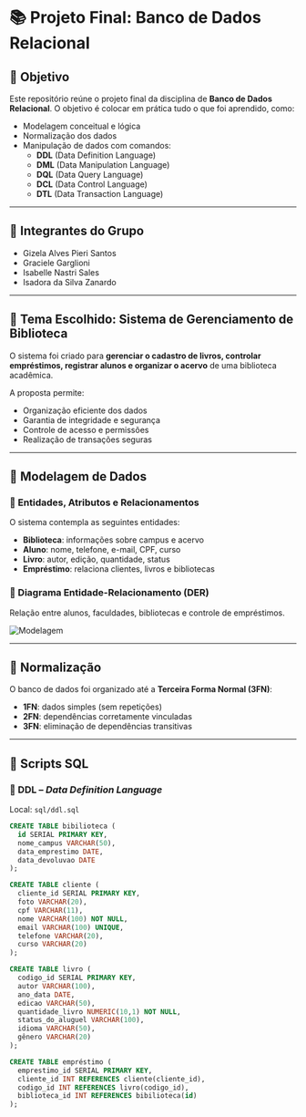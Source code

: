 # 📚 Projeto Final: Banco de Dados Relacional

## 🎯 Objetivo

Este repositório reúne o projeto final da disciplina de **Banco de Dados Relacional**. O objetivo é colocar em prática tudo o que foi aprendido, como:

- Modelagem conceitual e lógica  
- Normalização dos dados  
- Manipulação de dados com comandos:  
  - **DDL** (Data Definition Language)  
  - **DML** (Data Manipulation Language)  
  - **DQL** (Data Query Language)  
  - **DCL** (Data Control Language)  
  - **DTL** (Data Transaction Language)  

---

## 👥 Integrantes do Grupo

- Gizela Alves Pieri Santos  
- Graciele Garglioni  
- Isabelle Nastri Sales  
- Isadora da Silva Zanardo

---

## 📘 Tema Escolhido: Sistema de Gerenciamento de Biblioteca

O sistema foi criado para **gerenciar o cadastro de livros, controlar empréstimos, registrar alunos e organizar o acervo** de uma biblioteca acadêmica.

A proposta permite:
- Organização eficiente dos dados  
- Garantia de integridade e segurança  
- Controle de acesso e permissões  
- Realização de transações seguras

---

## 🧩 Modelagem de Dados

### 🧱 Entidades, Atributos e Relacionamentos

O sistema contempla as seguintes entidades:

- **Biblioteca**: informações sobre campus e acervo  
- **Aluno**: nome, telefone, e-mail, CPF, curso  
- **Livro**: autor, edição, quantidade, status  
- **Empréstimo**: relaciona clientes, livros e bibliotecas  

### 🔗 Diagrama Entidade-Relacionamento (DER)

Relação entre alunos, faculdades, bibliotecas e controle de empréstimos.

![Modelagem](./docs/modelagem.jpeg)

---

## 🧮 Normalização

O banco de dados foi organizado até a **Terceira Forma Normal (3FN)**:

- **1FN**: dados simples (sem repetições)  
- **2FN**: dependências corretamente vinculadas  
- **3FN**: eliminação de dependências transitivas  

---

## 📂 Scripts SQL

### 📁 DDL – *Data Definition Language*

Local: `sql/ddl.sql`

```sql
CREATE TABLE bibilioteca (
  id SERIAL PRIMARY KEY,
  nome_campus VARCHAR(50),
  data_emprestimo DATE,
  data_devoluvao DATE
);

CREATE TABLE cliente (
  cliente_id SERIAL PRIMARY KEY,
  foto VARCHAR(20),
  cpf VARCHAR(11),
  nome VARCHAR(100) NOT NULL,
  email VARCHAR(100) UNIQUE,
  telefone VARCHAR(20),
  curso VARCHAR(20)
);

CREATE TABLE livro (
  codigo_id SERIAL PRIMARY KEY,
  autor VARCHAR(100),
  ano_data DATE,
  edicao VARCHAR(50),
  quantidade_livro NUMERIC(10,1) NOT NULL,
  status_do_aluguel VARCHAR(100),
  idioma VARCHAR(50),
  gênero VARCHAR(20)
);

CREATE TABLE empréstimo (
  emprestimo_id SERIAL PRIMARY KEY,
  cliente_id INT REFERENCES cliente(cliente_id),
  codigo_id INT REFERENCES livro(codigo_id),
  biblioteca_id INT REFERENCES bibilioteca(id)
);

